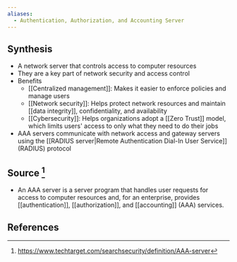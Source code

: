 ```yaml
---
aliases:
  - Authentication, Authorization, and Accounting Server
---
```

## Synthesis
- A network server that controls access to computer resources
- They are a key part of network security and access control
- Benefits
	- [[Centralized management]]: Makes it easier to enforce policies and manage users
	- [[Network security]]: Helps protect network resources and maintain [[data integrity]], confidentiality, and availability
	- [[Cybersecurity]]: Helps organizations adopt a [[Zero Trust]] model, which limits users' access to only what they need to do their jobs
- AAA servers communicate with network access and gateway servers using the [[RADIUS server|Remote Authentication Dial-In User Service]] (RADIUS) protocol
## Source [^1]
- An AAA server is a server program that handles user requests for access to computer resources and, for an enterprise, provides [[authentication]], [[authorization]], and [[accounting]] (AAA) services.
## References

[^1]: https://www.techtarget.com/searchsecurity/definition/AAA-server